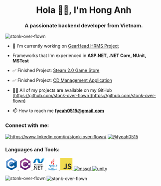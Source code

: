 <h1 align="center">Hola 🙋‍♂️, I'm Hong Anh</h1>
<h3 align="center">A passionate backend developer from Vietnam.</h3>

<p align="left"> <img src="https://komarev.com/ghpvc/?username=stonk-over-flown&label=Profile%20views&color=0e75b6&style=flat" alt="stonk-over-flown" /> </p>

- 🚀 I'm currently working on [GearHead HRMS Project](https://github.com/stonk-over-flown/Project_HRMS)

- Frameworks that I'm experienced in **ASP.NET, .NET Core, NUnit, MSTest**

- ✅ Finished Project: [Steam 2.0 Game Store](https://github.com/stonk-over-flown/Gaming-Store-Demo-)

- ✅ Finished Project: [CD Management Application](https://github.com/stonk-over-flown/CD-Management-App)

- 👨‍💻 All of my projects are available on my GitHub [https://github.com/stonk-over-flown](https://github.com/stonk-over-flown)

- 📫 How to reach me **fyeah0515@gmail.com**

<h3 align="left">Connect with me:</h3>
<p align="left">
<a href="https://www.linkedin.com/in/stonk-over-flown/" target="blank"><img align="center" src="https://raw.githubusercontent.com/rahuldkjain/github-profile-readme-generator/master/src/images/icons/Social/linked-in-alt.svg" alt="https://www.linkedin.com/in/stonk-over-flown/" height="30" width="40" /></a>
<a href="https://www.hackerrank.com/@fyeah0515" target="blank"><img align="center" src="https://raw.githubusercontent.com/rahuldkjain/github-profile-readme-generator/master/src/images/icons/Social/hackerrank.svg" alt="@fyeah0515" height="30" width="40" /></a>
</p>

<h3 align="left">Languages and Tools:</h3>
<p align="left"> <a href="https://www.cprogramming.com/" target="_blank" rel="noreferrer"> <img src="https://raw.githubusercontent.com/devicons/devicon/master/icons/c/c-original.svg" alt="c" width="40" height="40"/> </a> <a href="https://www.w3schools.com/cs/" target="_blank" rel="noreferrer"> <img src="https://raw.githubusercontent.com/devicons/devicon/master/icons/csharp/csharp-original.svg" alt="csharp" width="40" height="40"/> </a> <a href="https://dotnet.microsoft.com/" target="_blank" rel="noreferrer"> <img src="https://raw.githubusercontent.com/devicons/devicon/master/icons/dot-net/dot-net-original-wordmark.svg" alt="dotnet" width="40" height="40"/> </a> <a href="https://www.java.com" target="_blank" rel="noreferrer"> <img src="https://raw.githubusercontent.com/devicons/devicon/master/icons/java/java-original.svg" alt="java" width="40" height="40"/> </a> <a href="https://developer.mozilla.org/en-US/docs/Web/JavaScript" target="_blank" rel="noreferrer"> <img src="https://raw.githubusercontent.com/devicons/devicon/master/icons/javascript/javascript-original.svg" alt="javascript" width="40" height="40"/> </a> <a href="https://www.microsoft.com/en-us/sql-server" target="_blank" rel="noreferrer"> <img src="https://www.svgrepo.com/show/303229/microsoft-sql-server-logo.svg" alt="mssql" width="40" height="40"/> </a> <a href="https://unity.com/" target="_blank" rel="noreferrer"> <img src="https://www.vectorlogo.zone/logos/unity3d/unity3d-icon.svg" alt="unity" width="40" height="40"/> </a> </p>

<p><img align="left" src="https://github-readme-stats.vercel.app/api/top-langs?username=stonk-over-flown&show_icons=true&locale=en&layout=compact" alt="stonk-over-flown" /></p>

<p>&nbsp;<img align="center" src="https://github-readme-stats.vercel.app/api?username=stonk-over-flown&show_icons=true&locale=en" alt="stonk-over-flown" /></p>
